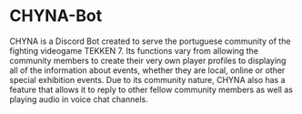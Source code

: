 # CHYNA-Bot

CHYNA is a Discord Bot created to serve the portuguese community of the fighting videogame TEKKEN 7. Its functions vary from allowing the community members to create their very own player profiles to displaying all of the information about events, whether they are local, online or other special exhibition events. Due to its community nature, CHYNA also has a feature that allows it to reply to other fellow community members as well as playing audio in voice chat channels.
